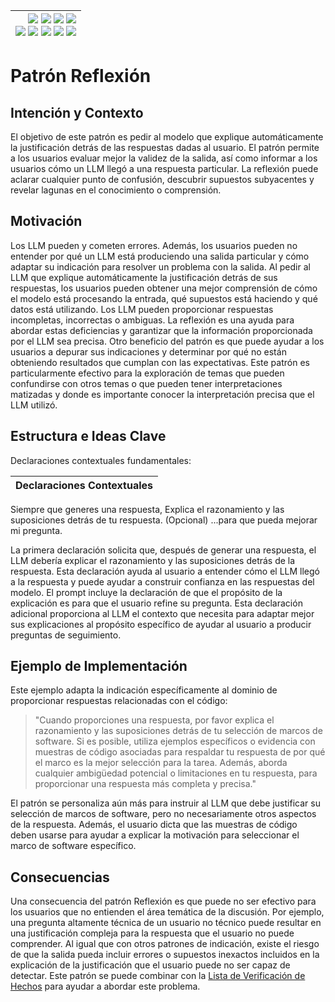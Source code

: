 <div align=right>

|[![](https://img.shields.io/badge/-Inicio-FFF?style=flat&logo=Emlakjet&logoColor=black)](/README.md) [![](https://img.shields.io/badge/-Introducción-FFF?style=flat&logo=abbrobotstudio&logoColor=black)](/documentos/intro.md) [![](https://img.shields.io/badge/-Modelos_de_lenguaje-FFF?style=flat&logo=LiveChat&logoColor=black)](/documentos/LLMs.md) [![](https://img.shields.io/badge/-Panorámica-FFF?style=flat&logo=openstreetmap&logoColor=black)](/documentos/panoramica.md)<br>  [![](https://img.shields.io/badge/-Prompts-FFF?style=flat&logo=Proton&logoColor=black)](/documentos/prompts/README.md) [![](https://img.shields.io/badge/-Ing,_de_prompts-FFF?style=flat&logo=googleearthengine&logoColor=black)](/documentos/ingenieriaDePrompts/README.md) [![](https://img.shields.io/badge/-Patrones-FFF?style=flat&logo=textpattern&logoColor=black)](/documentos/ingenieriaDePrompts/patrones/README.md) [![](https://img.shields.io/badge/8vP-FFF?style=flat&logo=v8&logoColor=black)](/documentos/prompts/mejoresPracticas/8virtudesDelPrompting.md) [![](https://img.shields.io/badge/-Casos_de_uso-FFF?style=flat&logo=gitbook&logoColor=black)](/documentos/casosDeUso/README.md)|
|-:|

</div>

# Patrón Reflexión

## Intención y Contexto

El objetivo de este patrón es pedir al modelo que explique automáticamente la justificación detrás de las respuestas dadas al usuario. El patrón permite a los usuarios evaluar mejor la validez de la salida, así como informar a los usuarios cómo un LLM llegó a una respuesta particular. La reflexión puede aclarar cualquier punto de confusión, descubrir supuestos subyacentes y revelar lagunas en el conocimiento o comprensión.

## Motivación

Los LLM pueden y cometen errores. Además, los usuarios pueden no entender por qué un LLM está produciendo una salida particular y cómo adaptar su indicación para resolver un problema con la salida. Al pedir al LLM que explique automáticamente la justificación detrás de sus respuestas, los usuarios pueden obtener una mejor comprensión de cómo el modelo está procesando la entrada, qué supuestos está haciendo y qué datos está utilizando. Los LLM pueden proporcionar respuestas incompletas, incorrectas o ambiguas. La reflexión es una ayuda para abordar estas deficiencias y garantizar que la información proporcionada por el LLM sea precisa. Otro beneficio del patrón es que puede ayudar a los usuarios a depurar sus indicaciones y determinar por qué no están obteniendo resultados que cumplan con las expectativas. Este patrón es particularmente efectivo para la exploración de temas que pueden confundirse con otros temas o que pueden tener interpretaciones matizadas y donde es importante conocer la interpretación precisa que el LLM utilizó.

## Estructura e Ideas Clave

Declaraciones contextuales fundamentales:

|Declaraciones Contextuales
|-|
Siempre que generes una respuesta,
Explica el razonamiento y las suposiciones detrás de tu respuesta.
(Opcional) ...para que pueda mejorar mi pregunta.

La primera declaración solicita que, después de generar una respuesta, el LLM debería explicar el razonamiento y las suposiciones detrás de la respuesta. Esta declaración ayuda al usuario a entender cómo el LLM llegó a la respuesta y puede ayudar a construir confianza en las respuestas del modelo. El prompt incluye la declaración de que el propósito de la explicación es para que el usuario refine su pregunta. Esta declaración adicional proporciona al LLM el contexto que necesita para adaptar mejor sus explicaciones al propósito específico de ayudar al usuario a producir preguntas de seguimiento.

## Ejemplo de Implementación

Este ejemplo adapta la indicación específicamente al dominio de proporcionar respuestas relacionadas con el código:

> "Cuando proporciones una respuesta, por favor explica el razonamiento y las suposiciones detrás de tu selección de marcos de software. Si es posible, utiliza ejemplos específicos o evidencia con muestras de código asociadas para respaldar tu respuesta de por qué el marco es la mejor selección para la tarea. Además, aborda cualquier ambigüedad potencial o limitaciones en tu respuesta, para proporcionar una respuesta más completa y precisa."

El patrón se personaliza aún más para instruir al LLM que debe justificar su selección de marcos de software, pero no necesariamente otros aspectos de la respuesta. Además, el usuario dicta que las muestras de código deben usarse para ayudar a explicar la motivación para seleccionar el marco de software específico.

## Consecuencias

Una consecuencia del patrón Reflexión es que puede no ser efectivo para los usuarios que no entienden el área temática de la discusión. Por ejemplo, una pregunta altamente técnica de un usuario no técnico puede resultar en una justificación compleja para la respuesta que el usuario no puede comprender. Al igual que con otros patrones de indicación, existe el riesgo de que la salida pueda incluir errores o supuestos inexactos incluidos en la explicación de la justificación que el usuario puede no ser capaz de detectar. Este patrón se puede combinar con la [Lista de Verificación de Hechos](listaVerificacionHechos.md) para ayudar a abordar este problema.
